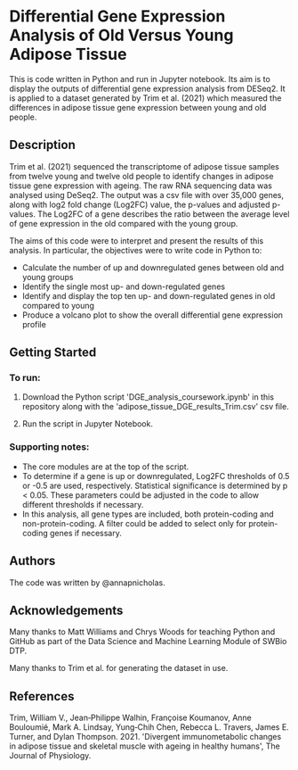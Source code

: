 # Differential Gene Expression Analysis of Old Versus Young Adipose Tissue
This is code written in Python and run in Jupyter notebook. Its aim is to display the outputs of differential gene expression analysis from DESeq2. It is applied to a dataset generated by Trim et al. (2021) which measured the differences in adipose tissue gene expression between young and old people.


## Description
Trim et al. (2021) sequenced the transcriptome of adipose tissue samples from twelve young and twelve old people to identify changes in adipose tissue gene expression with ageing. The raw RNA sequencing data was analysed using DeSeq2. The output was a csv file with over 35,000 genes, along with log2 fold change (Log2FC) value, the p-values and adjusted p-values. The Log2FC of a gene describes the ratio between the average level of gene expression in the old compared with the young group. 

The aims of this code were to interpret and present the results of this analysis. In particular, the objectives were to write code in Python to:

- Calculate the number of up and downregulated genes between old and young groups
- Identify the single most up- and down-regulated genes
- Identify and display the top ten up- and down-regulated genes in old compared to young
- Produce a volcano plot to show the overall differential gene expression profile


## Getting Started

### To run:

1. Download the Python script 'DGE_analysis_coursework.ipynb' in this repository along with the 'adipose_tissue_DGE_results_Trim.csv' csv file.

2. Run the script in Jupyter Notebook.


### Supporting notes:

- The core modules are at the top of the script.
- To determine if a gene is up or downregulated, Log2FC thresholds of 0.5 or -0.5 are used, respectively. Statistical significance is determined by p < 0.05. These parameters could be adjusted in the code to allow different thresholds if necessary.
- In this analysis, all gene types are included, both protein-coding and non-protein-coding. A filter could be added to select only for protein-coding genes if necessary.

## Authors
The code was written by @annapnicholas.

## Acknowledgements
Many thanks to Matt Williams and Chrys Woods for teaching Python and GitHub as part of the Data Science and Machine Learning Module of SWBio DTP.

Many thanks to Trim et al. for generating the dataset in use.

## References
Trim, William V., Jean‐Philippe Walhin, Françoise Koumanov, Anne Bouloumié, Mark A. Lindsay, Yung‐Chih Chen, Rebecca L. Travers, James E. Turner, and Dylan Thompson. 2021. 'Divergent immunometabolic changes in adipose tissue and skeletal muscle with ageing in healthy humans', The Journal of Physiology.






